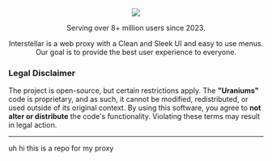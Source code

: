 <div align="center">
    <img src="assets/imge">
    <p>Serving over 8+ million users since 2023.<p>
    <p>Interstellar is a web proxy with a Clean and Sleek UI and easy to use menus. Our goal is to provide the best user experience to everyone.</p>
</div>

### Legal Disclaimer
The project is open-source, but certain restrictions apply. The **"Uraniums"** code is proprietary, and as such, it cannot be modified, redistributed, or used outside of its original context. By using this software, you agree to **not alter or distribute** the code's functionality. Violating these terms may result in legal action.


---


uh hi this is a repo for my proxy
